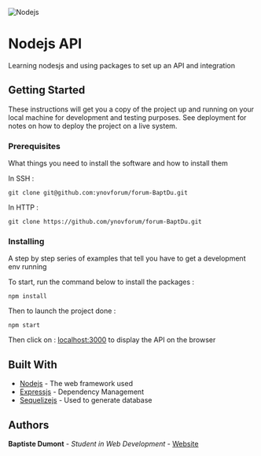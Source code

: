 ![Nodejs](https://i0.wp.com/www.monde-informatique.com/wp-content/uploads/2017/04/nodejs.png?fit=800%2C400&ssl=1)

# Nodejs API

Learning nodesjs and using packages to set up an API and integration
## Getting Started

These instructions will get you a copy of the project up and running on your local machine for development and testing purposes. See deployment for notes on how to deploy the project on a live system.

### Prerequisites

What things you need to install the software and how to install them

In SSH :
```
git clone git@github.com:ynovforum/forum-BaptDu.git
```
In HTTP :
```
git clone https://github.com/ynovforum/forum-BaptDu.git
```

### Installing

A step by step series of examples that tell you have to get a development env running

To start, run the command below to install the packages :

```
npm install
```

Then to launch the project done :

```
npm start
```

Then click on  : [localhost:3000](http://localhost:3000/) to display the API on the browser

## Built With

* [Nodejs](https://nodejs.org/en/) - The web framework used
* [Expressjs](http://expressjs.com/) - Dependency Management
* [Sequelizejs](http://docs.sequelizejs.com/) - Used to generate database

## Authors

**Baptiste Dumont** - *Student in Web Development* - [Website](https://dumontbaptiste.fr/)
